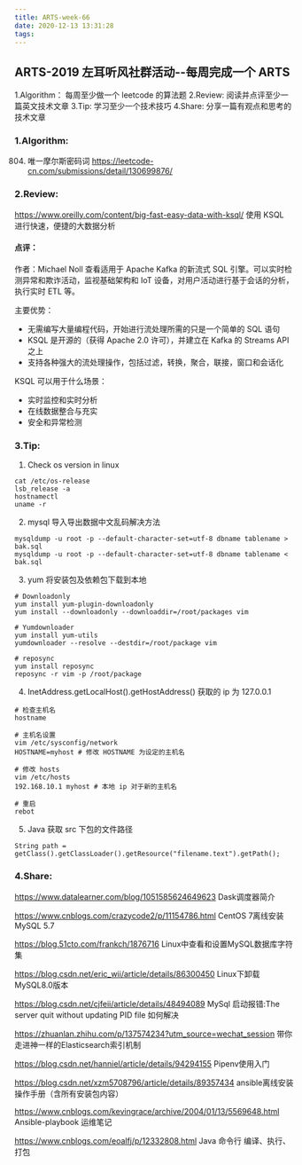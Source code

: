 ```yaml
---
title: ARTS-week-66
date: 2020-12-13 13:31:28
tags:
---
```



## ARTS-2019 左耳听风社群活动--每周完成一个 ARTS
1.Algorithm： 每周至少做一个 leetcode 的算法题
2.Review: 阅读并点评至少一篇英文技术文章
3.Tip: 学习至少一个技术技巧
4.Share: 分享一篇有观点和思考的技术文章

### 1.Algorithm:

804. 唯一摩尔斯密码词 https://leetcode-cn.com/submissions/detail/130699876/

### 2.Review:

https://www.oreilly.com/content/big-fast-easy-data-with-ksql/
使用 KSQL 进行快速，便捷的大数据分析

#### 点评：

作者：Michael Noll 查看适用于 Apache Kafka 的新流式 SQL 引擎。可以实时检测异常和欺诈活动，监视基础架构和 IoT 设备，对用户活动进行基于会话的分析，执行实时 ETL 等。

主要优势：
- 无需编写大量编程代码，开始进行流处理所需的只是一个简单的 SQL 语句
- KSQL 是开源的（获得 Apache 2.0 许可），并建立在 Kafka 的 Streams API 之上
- 支持各种强大的流处理操作，包括过滤，转换，聚合，联接，窗口和会话化

KSQL 可以用于什么场景：
- 实时监控和实时分析
- 在线数据整合与充实
- 安全和异常检测

### 3.Tip:

1. Check os version in linux
```shell
cat /etc/os-release
lsb_release -a
hostnamectl
uname -r
```

2. mysql 导入导出数据中文乱码解决方法

```shell
mysqldump -u root -p --default-character-set=utf-8 dbname tablename > bak.sql
mysqldump -u root -p --default-character-set=utf-8 dbname tablename < bak.sql
```

3. yum 将安装包及依赖包下载到本地

```shell
# Downloadonly
yum install yum-plugin-downloadonly
yum install --downloadonly --downloaddir=/root/packages vim

# Yumdownloader
yum install yum-utils
yumdownloader --resolve --destdir=/root/package vim

# reposync
yum install reposync
reposync -r vim -p /root/package
```

4. InetAddress.getLocalHost().getHostAddress() 获取的 ip 为 127.0.0.1

```shell
# 检查主机名
hostname

# 主机名设置
vim /etc/sysconfig/network
HOSTNAME=myhost # 修改 HOSTNAME 为设定的主机名

# 修改 hosts
vim /etc/hosts
192.168.10.1 myhost # 本地 ip 对于新的主机名

# 重启
rebot

```

5. Java 获取 src 下包的文件路径

```shell
String path = getClass().getClassLoader().getResource("filename.text").getPath();
```

### 4.Share:

https://www.datalearner.com/blog/1051585624649623
Dask调度器简介

https://www.cnblogs.com/crazycode2/p/11154786.html
CentOS 7离线安装MySQL 5.7

https://blog.51cto.com/frankch/1876716
Linux中查看和设置MySQL数据库字符集

https://blog.csdn.net/eric_wii/article/details/86300450
Linux下卸载MySQL8.0版本

https://blog.csdn.net/cjfeii/article/details/48494089
MySql 启动报错:The server quit without updating PID file 如何解决

https://zhuanlan.zhihu.com/p/137574234?utm_source=wechat_session
带你走进神一样的Elasticsearch索引机制

https://blog.csdn.net/hanniel/article/details/94294155
Pipenv使用入门

https://blog.csdn.net/xzm5708796/article/details/89357434
ansible离线安装操作手册（含所有安装包内容）

https://www.cnblogs.com/kevingrace/archive/2004/01/13/5569648.html
Ansible-playbook 运维笔记

https://www.cnblogs.com/eoalfj/p/12332808.html
Java 命令行 编译、执行、打包